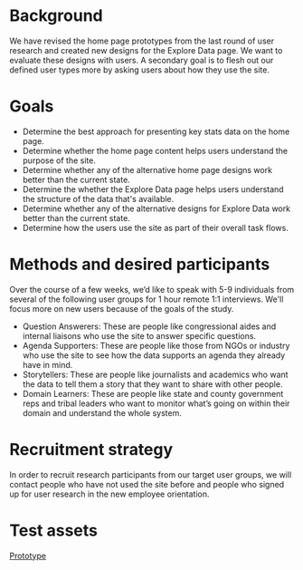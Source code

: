 # Background
We have revised the home page prototypes from the last round of user research and created new designs for the Explore Data page.  We want to evaluate these designs with users.  A secondary goal is to flesh out our defined user types more by asking users about how they use the site.
# Goals
* Determine the best approach for presenting key stats data on the home page.
* Determine whether the home page content helps users understand the purpose of the site.
* Determine whether any of the alternative home page designs work better than the current state.
* Determine the whether the Explore Data page helps users understand the structure of the data that's available.
* Determine whether any of the alternative designs for Explore Data work better than the current state.
* Determine how the users use the site as part of their overall task flows.
# Methods and desired participants
Over the course of a few weeks, we’d like to speak with 5-9 individuals from several of the following user groups for 1 hour remote 1:1 interviews.  We'll focus more on new users because of the goals of the study.
* Question Answerers: These are people like congressional aides and internal liaisons who use the site to answer specific questions.
* Agenda Supporters: These are people like those from NGOs or industry who use the site to see how the data supports an agenda they already have in mind.
* Storytellers: These are people like journalists and academics who want the data to tell them a story that they want to share with other people.
* Domain Learners: These are people like state and county government reps and tribal leaders who want to monitor what’s going on within their domain and understand the whole system.
# Recruitment strategy
In order to recruit research participants from our target user groups, we will contact people who have not used the site before and people who signed up for user research in the new employee orientation.
# Test assets
[Prototype](https://1rn7bf.axshare.com/start_1.html)
